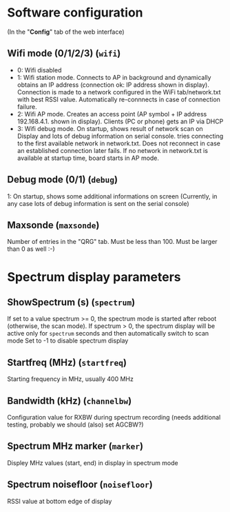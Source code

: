 # Software configuration
(In the "**Config**" tab of the web interface)

## Wifi mode (0/1/2/3) (``wifi``)
- 0: Wifi disabled
- 1: Wifi station mode. Connects to AP in background and dynamically obtains an IP address (connection ok: IP address shown in display). Connection is made to a network configured in the WiFi tab/network.txt with best RSSI value. Automatically re-connnects in case of connection failure.
- 2: Wifi AP mode. Creates an access point (AP symbol + IP address 192.168.4.1. shown in display). Clients (PC or phone) gets an IP via DHCP
- 3: Wifi debug mode. On startup, shows result of network scan on Display and lots of debug information on serial console. tries connecting to the first available network in network.txt. Does not reconnect in case an established connection later fails. If no network in network.txt is available at startup time, board starts in AP mode. 

## Debug mode (0/1) (``debug``)
1: On startup, shows some additional informations on screen
(Currently, in any case lots of debug information is sent on the serial console)

## Maxsonde (``maxsonde``)
Number of entries in the "QRG" tab. Must be less than 100. Must be larger than 0 as well :-)

# Spectrum display parameters

## ShowSpectrum (s) (``spectrum``)
If set to a value spectrum >= 0, the spectrum mode is started after reboot (otherwise, the scan mode).
If spectrum > 0, the spectrum display will be active only for ``spectrum`` seconds and then automatically switch to scan mode
Set to -1 to disable spectrum display

## Startfreq (MHz) (``startfreq``)
Starting frequency in MHz, usually 400 MHz

## Bandwidth (kHz) (``channelbw``)
Configuration value for RXBW during spectrum recording (needs additional testing, probably we should (also) set AGCBW?)

## Spectrum MHz marker (``marker``)
Displey MHz values (start, end) in display in spectrum mode

## Spectrum noisefloor (``noisefloor``)
RSSI value at bottom edge of display


